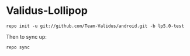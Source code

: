 Validus-Lollipop
================

    repo init -u git://github.com/Team-Validus/android.git -b lp5.0-test

Then to sync up:

    repo sync
